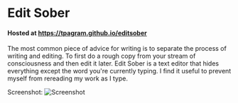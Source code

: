 # Edit Sober
#### Hosted at https://tpagram.github.io/editsober

The most common piece of advice for writing is to separate the process of writing and editing. To first do a rough copy from your stream of consciousness and then edit it later. Edit Sober is a text editor that hides everything except the word you're currently typing. 
I find it useful to prevent myself from rereading my work as I type.

Screenshot:
![Screenshot](https://user-images.githubusercontent.com/13248564/36304109-8e1244de-1362-11e8-8735-9b83976c415e.png)

